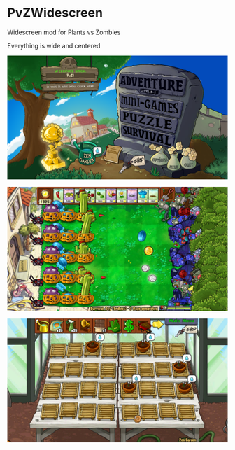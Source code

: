 # PvZWidescreen
Widescreen mod for Plants vs Zombies

Everything is wide and centered

![GameSelector](/screenshots/GameSelector.png)

![SurvivalDay](/screenshots/SurvivalDay.png)

![ZenGarden](/screenshots/ZenGarden.png)
